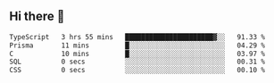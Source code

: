 ## Hi there 👋

 <!--START_SECTION:waka-->

```txt
TypeScript   3 hrs 55 mins   ██████████████████████▓░░   91.33 %
Prisma       11 mins         █░░░░░░░░░░░░░░░░░░░░░░░░   04.29 %
C            10 mins         █░░░░░░░░░░░░░░░░░░░░░░░░   03.97 %
SQL          0 secs          ░░░░░░░░░░░░░░░░░░░░░░░░░   00.31 %
CSS          0 secs          ░░░░░░░░░░░░░░░░░░░░░░░░░   00.10 %
```

<!--END_SECTION:waka-->

<!--
**ValentinRapp/ValentinRapp** is a ✨ _special_ ✨ repository because its `README.md` (this file) appears on your GitHub profile.

Here are some ideas to get you started:

- 🔭 I’m currently working on ...
- 🌱 I’m currently learning ...
- 👯 I’m looking to collaborate on ...
- 🤔 I’m looking for help with ...
- 💬 Ask me about ...
- 📫 How to reach me: ...
- 😄 Pronouns: ...
- ⚡ Fun fact: ...
-->
